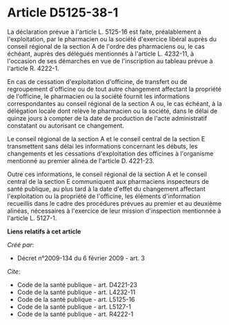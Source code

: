 # Article D5125-38-1

La déclaration prévue à l'article L. 5125-16 est faite, préalablement à l'exploitation, par le pharmacien ou la société
d'exercice libéral auprès du conseil régional de la section A de l'ordre des pharmaciens ou, le cas échéant, auprès des
délégués mentionnés à l'article L. 4232-11, à l'occasion de ses démarches en vue de l'inscription au tableau prévue à
l'article R. 4222-1. 

En cas de cessation d'exploitation d'officine, de transfert ou de regroupement d'officine ou de tout autre changement
affectant la propriété de l'officine, le pharmacien ou la société fournit les informations correspondantes au conseil
régional de la section A ou, le cas échéant, à la délégation locale dont relève le pharmacien ou la société, dans le délai de
quinze jours à compter de la date de production de l'acte administratif constatant ou autorisant ce changement. 

Le conseil régional de la section A et le conseil central de la section E transmettent sans délai les informations concernant
les débuts, les changements et les cessations d'exploitation des officines à l'organisme mentionné au premier alinéa de
l'article D. 4221-23. 

Outre ces informations, le conseil régional de la section A et le conseil central de la section E communiquent aux
pharmaciens inspecteurs de santé publique, au plus tard à la date d'effet du changement affectant l'exploitation ou la
propriété de l'officine, les éléments d'information recueillis dans le cadre des procédures prévues au premier et au deuxième
alinéas, nécessaires à l'exercice de leur mission d'inspection mentionnée à l'article L. 5127-1.

**Liens relatifs à cet article**

_Créé par_:

  - Décret n°2009-134  du 6 février 2009 - art. 3

_Cite_:

  - Code de la santé publique - art. D4221-23
  - Code de la santé publique - art. L4232-11
  - Code de la santé publique - art. L5125-16
  - Code de la santé publique - art. L5127-1
  - Code de la santé publique - art. R4222-1
